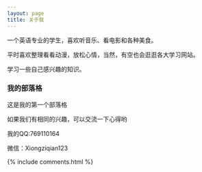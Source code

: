 ```yaml
---
layout: page
title: 关于我 
---
```


一个英语专业的学生，喜欢听音乐、看电影和各种美食。
<p>
平时喜欢整理看看动漫，放松心情，当然，有空也会逛逛各大学习网站。
<p>
学习一些自己感兴趣的知识。

<p>

<h3> 我的部落格 </h3>  

<p>

这是我的第一个部落格

<p>

如果我们有相同的兴趣，可以交流一下心得哟

<p>

我的QQ:769110164

<p> 

微信：Xiongziqian123

<p> 

<p> 

<p> 


{% include comments.html %}

